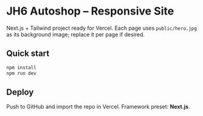 # JH6 Autoshop – Responsive Site

Next.js + Tailwind project ready for Vercel. Each page uses `public/hero.jpg` as its background image; replace it per page if desired.

## Quick start
```bash
npm install
npm run dev
```

## Deploy
Push to GitHub and import the repo in Vercel. Framework preset: **Next.js**.
